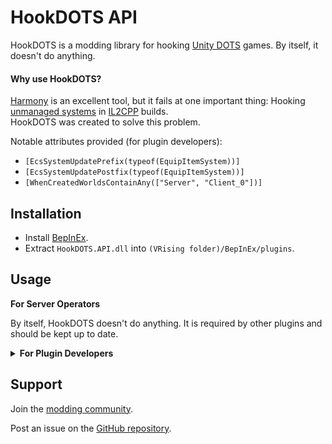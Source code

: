 # HookDOTS API

HookDOTS is a modding library for hooking [Unity DOTS](https://unity.com/dots) games. By itself, it doesn't do anything.

#### Why use HookDOTS?

[Harmony](https://github.com/BepInEx/HarmonyX) is an excellent tool, but it fails at one important thing: Hooking [unmanaged systems](https://docs.unity3d.com/Packages/com.unity.entities@1.3/api/Unity.Entities.ISystem.html) in [IL2CPP](https://docs.unity3d.com/6000.1/Documentation/Manual/scripting-backends-il2cpp.html) builds.\
HookDOTS was created to solve this problem.

Notable attributes provided (for plugin developers):

- `[EcsSystemUpdatePrefix(typeof(EquipItemSystem))]`
- `[EcsSystemUpdatePostfix(typeof(EquipItemSystem))]`
- `[WhenCreatedWorldsContainAny(["Server", "Client_0"])]`


## Installation

- Install [BepInEx](https://v-rising.thunderstore.io/package/BepInEx/BepInExPack_V_Rising/).
- Extract `HookDOTS.API.dll` into `(VRising folder)/BepInEx/plugins`.


## Usage

**For Server Operators**

By itself, HookDOTS doesn't do anything. It is required by other plugins and should be kept up to date.



<details><summary><strong>For Plugin Developers</strong></summary>

## How to use

#### 1. Add a reference to the plugin.
>`dotnet add package HookDOTS.API`

#### 2. Add the API plugin as a dependency via the `BepInDependency` attribute on your plugin class.
```C#
[BepInPlugin(MyPluginInfo.PLUGIN_GUID, MyPluginInfo.PLUGIN_NAME, MyPluginInfo.PLUGIN_VERSION)]
[BepInDependency("HookDOTS.API")]
public class ExamplePlugin : BasePlugin
```

#### 3. Register hooks in your plugin's Load method.

```C#
public override void Load()
{
    //... other initialization code

    // Register your plugin's hooks with HookDOTS
    _hookDOTS = new HookDOTS.API.HookDOTS(MyPluginInfo.PLUGIN_GUID, Log);
    _hookDOTS.RegisterAnnotatedHooks();
}
```

#### 4. Teardown in your plugin's Unload method.
```C#
public override bool Unload()
{
    //... other unloading code

    _hookDOTS.Dispose();
    return true;
}
```

#### 5. Set up prefix and postifx hooks for System OnUpdate calls. Both managed and unmanaged systems can be hooked.
```C#
public class ExamplePatch
{
    // The hook must be `public` and `static`.
    // If you want SystemState* passed in, an `unsafe` context is also required.
    [EcsSystemUpdatePrefix(typeof(EquipItemSystem))]
    unsafe public static bool ExamplePrefix(SystemState* systemState)
    {
        var world = systemState->World;
        ExamplePlugin.LogInstance.LogInfo($"ExamplePrefix executing in world {world.Name}.");

        // You can return false, to skip the hooked OnUpdate. Other prefix hooks will still run.
        bool shouldSkipTheOriginal = true;
        return !shouldSkipTheOriginal; // this will be returned, and is false. Therefore the original will be skipped.
    }

    [EcsSystemUpdatePostfix(typeof(EquipItemSystem))]
    unsafe public static void ExamplePostfix(SystemState* systemState)
    {
        var world = systemState->World;
        ExamplePlugin.LogInstance.LogInfo($"ExamplePostfix executing in world {world.Name}.");
        // Unlike a prefix hook, a postfix hook cannot return false to skip anything.
        // The only valid return type is `void`.
    }

}
```

### onlyWhenSystemRuns
You can set `onlyWhenSystemRuns` to `false`, and the hook will be called even if the system doesn't actually run.

```C#
[EcsSystemUpdatePrefix(typeof(EquipItemSystem), onlyWhenSystemRuns: false)]
public static void ExamplePrefix2()
{
    // (this is commented out, because the log would be spammed every frame)
    // ExamplePlugin.LogInstance.LogInfo($"ExamplePrefix2 executing");
}
```


### Throttling
If you're using hooks to dump information and don't want to be flooded every frame, the `Throttle` attribute can be used.
```C#
// You can specify `days`, `hours`, `minutes`, `seconds`, and `milliseconds` to define the throttle interval.
// Internally, these are used to create a `System.TimeSpan`
[Throttle(seconds: 10)]
[EcsSystemUpdatePrefix(typeof(EquipItemSystem), onlyWhenSystemRuns: false)]
public static void ExamplePrefixThrottled()
{
    ExamplePlugin.LogInstance.LogInfo($"ExamplePrefixThrottled executing (throttled to once every 10 seconds)");
}
```


### Alternative ways to register hooks
Procedurally, using a HookRegistrar:
```C#
var hookDOTS = new HookDOTS.API.HookDOTS(MyPluginInfo.PLUGIN_GUID, Log);
//...
var hook = HookDOTS.Hooks.System_OnUpdate_Prefix.CreateHook(MyHookMethod);
hookDOTS.HookRegistrar.RegisterHook_System_OnUpdate_Prefix<TakeDamageInSunSystem_Server>(hook);
```
Builder-style, using SetupHooks:
```C#
var hookDOTS = new HookDOTS.API.HookDOTS(MyPluginInfo.PLUGIN_GUID, Log);
//...
hookDOTS
    .SetupHooks()
        .BeforeSystemUpdates<EquipItemSystem>()
            .ExecuteDetour(MyMethodA).Always()
            .And()
            .ExecuteDetour(MyMethodB).Always()
    .Also()
        .AfterSystemUpdates<TakeDamageInSunSystem_Server>()
            .ExecuteAction(MyMethodC).Throttled(seconds: 2)
    .Also()
        .BeforeSystemUpdates<DropInventoryItemSystem>(onlyWhenSystemRuns: false)
            .ExecuteDetour(MyMethodD).Throttled(seconds: 5)
    .RegisterChain();
    // be sure to call RegisterChain! Otherwise the entire chain will be discarded.
```


### World Readiness triggers for Initialization

There are world readiness checks/triggers if you need to defer something until after worlds are created.

Worlds are immediately checked during hook registration, in case they were already set up.\
Each registered hook will only be executed once. (Even if it doesn't complete, e.g. due to errors)

```C#
// The hook must be `public` and `static`.
[WhenCreatedWorldsContainAny(["Server", "Client_0"])]
unsafe public static void ExampleInitializer1(IEnumerable<World> worlds)
{
    ExamplePlugin.LogInstance.LogInfo($"{worlds.First()} world is ready.");
}

// there is also an "All" version (instead of "Any")
[WhenCreatedWorldsContainAll(["Server", "Default World"])]
public static void ExampleInitializerAll()
{
    ExamplePlugin.LogInstance.LogInfo($"ExampleInitializerAll executing.");
}
```



### Example project

A full [example project](https://github.com/cheesasaurus/HookDOTS/tree/main/BepInExPlugins/ExamplePlugin) is available. Of particular interest:
- [Plugin entry point](https://github.com/cheesasaurus/HookDOTS/blob/main/BepInExPlugins/ExamplePlugin/ExamplePlugin.cs)
- [Prefix hook examples](https://github.com/cheesasaurus/HookDOTS/blob/main/BepInExPlugins/ExamplePlugin/src/Patches/EcsSystemUpdatePrefix_ExamplePatch.cs)
- [Postfix hook examples](https://github.com/cheesasaurus/HookDOTS/blob/main/BepInExPlugins/ExamplePlugin/src/Patches/EcsSystemUpdatePostfix_ExamplePatch.cs)

</details>

## Support

Join the [modding community](https://vrisingmods.com/discord).

Post an issue on the [GitHub repository](https://github.com/cheesasaurus/HookDOTS). 